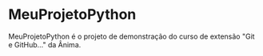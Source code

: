 # MeuProjetoPython
MeuProjetoPython é o projeto de demonstração do curso de extensão "Git e GitHub..." da Ânima.
